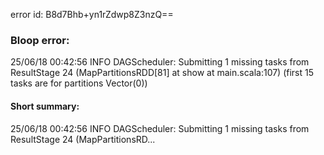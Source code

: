 error id: B8d7Bhb+yn1rZdwp8Z3nzQ==
### Bloop error:

25/06/18 00:42:56 INFO DAGScheduler: Submitting 1 missing tasks from ResultStage 24 (MapPartitionsRDD[81] at show at main.scala:107) (first 15 tasks are for partitions Vector(0))
#### Short summary: 

25/06/18 00:42:56 INFO DAGScheduler: Submitting 1 missing tasks from ResultStage 24 (MapPartitionsRD...